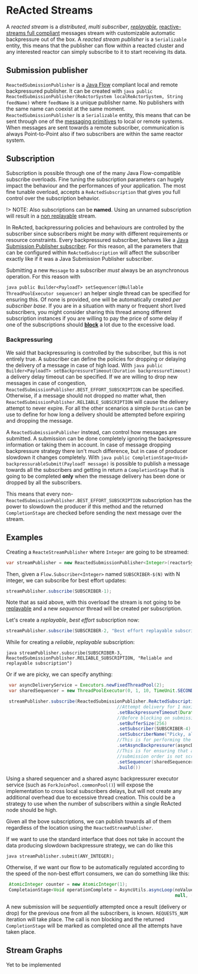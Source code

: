 # ReActed Streams

A *reacted stream* is a *distributed*, *multi subscriber*, [*replayable*](replaying.md), [reactive-streams full compliant](https://www.reactive-streams.org/) messages stream with customizable automatic backpressure
out of the box. A *reacted stream publisher* is a `Serializable` entity, this means that the publisher can flow within
a reacted cluster and any interested reactor can simply subscribe to it to start receiving its data.

## Submission publisher

`ReactedSubmissionPublisher` is a [Java Flow](https://docs.oracle.com/javase/9/docs/api/java/util/concurrent/Flow.html) compliant local and remote backpressured publisher.
It can be created with ```java public ReactedSubmissionPublisher(ReActorSystem localReActorSystem, String feedName)``` where `feedName` is a unique
publisher name. No publishers with the same name can coexist at the same moment.
`ReactedSubmissionPublisher` is a `Serializable` entity, this means that can be sent through one of the [messaging primitives](messaging.md) to local or remote systems. 
When messages are sent towards a remote subscriber, communication is always Point-to-Point also if two subscribers are within the same reactor system.

## Subscription

Subscription is possible through one of the many Java Flow-compatible subscribe overloads. Fine tuning the subscription
parameters can hugely impact the behaviour and the performances of your application. The most fine tunable overload,
accepts a `ReActedSubscription` that gives you full control over the subscription behavior.

!> NOTE: Also subscriptions can be **named**. Using an unnamed subscription will result in a [non replayable](replaying.md) stream.

In ReActed, backpressuring policies and behaviours are controlled by the subscriber since subscribers might be *many* with different
requirements or resource constraints. Every backpressured subscriber, behaves like a [Java Submission Publisher subscriber](https://docs.oracle.com/javase/9/docs/api/java/util/concurrent/SubmissionPublisher.html).
For this reason, all the parameters that can be configured within `ReActedSubscription` will affect the subscriber exactly like if it was a Java Submission Publisher subscriber.

Submitting a new `Message` to a subscriber *must* always be an asynchronous operation. For this reason with  

```java public Builder<PayloadT> setSequencer(@Nullable ThreadPoolExecutor sequencer)``` an helper single thread can be specified for ensuring this. Of none is provided,
one will be automatically created *per subscriber base*. If you are in a situation with many or frequent short lived subscribers, you might consider sharing this thread among
different subscription instances if you are willing to pay the price of some delay if one of the subscriptions should [**block**](#Backpressuring) a lot due to the excessive load.

### Backpressuring

We said that backpressuring is controlled by the subscriber, but this is not entirely true. A subscriber can define the policies for dropping or delaying 
the delivery of a message in case of high load. With ```java public Builder<PayloadT> setBackpressureTimeout(Duration backpressureTimeout)``` a delivery
delay timeout can be specified. If we are willing to drop new messages in case of congestion, `ReactedSubmissionPublisher.BEST_EFFORT_SUBSCRIPTION` can be specified.
Otherwise, if a message should not dropped no matter what, then `ReactedSubmissionPublisher.RELIABLE_SUBSCRIPTION` will cause the delivery attempt to never expire.
For all the other scenarios a simple `Duration` can be use to define for how long a delivery should be attempted before expiring and dropping the message.
  
A `ReactedSubmissionPublisher` instead, can control how messages are submitted. A submission can be done completely ignoring the backpressure information
or taking them in account. In case of message dropping backpressure strategy there isn't much difference, but in case of producer slowdown it changes
completely. With ```java public CompletionStage<Void> backpressurableSubmit(PayloadT message)``` is possible to publish a message towards all the
subscribers and getting in return a `CompletionStage` that is going to be completed **only** when the message delivery has been done or dropped by
all the subscribers.

This means that every non-`ReactedSubmissionPublisher.BEST_EFFORT_SUBSCRIPTION` subscription has the power to slowdown the producer if this method and
the returned `CompletionStage` are checked before sending the next message over the stream.

## Examples

Creating a `ReacteStreamPublisher` where `Integer` are going to be streamed:

```java 
var streamPublisher = new ReactedSubmissionPublisher<Integer>(reactorSystem, "Test-Integer-Streamer-Publisher");
```
Then, given a `Flow.Subscriber<Integer>` named `SUBSCRIBER-$(N)` with N integer, we can subscribe for best effort updates:

```java 
streamPublisher.subscribe(SUBSCRIBER-1);
```

Note that as said above, with this overload the stream is not going to be [replayable](replaying.md) and a new *sequencer* thread will be created per subscription.

Let's create a *replayable*, *best effort* subscription now:

```java 
streamPublisher.subscribe(SUBSCRIBER-2, "Best effort replayable subscription 2);
```

While for creating a *reliable*, *replayable* subscription:

```
java streamPublisher.subscribe(SUBSCRIBER-3, ReactedSubmissionPublisher.RELIABLE_SUBSCRIPTION, "Reliable and replayable subscription")
```

Or if we are picky, we can specify anything:

```java
 var asyncDeliveryService = Executors.newFixedThreadPool(2);
 var sharedSequencer = new ThreadPoolExecutor(0, 1, 10, TimeUnit.SECONDS, new LinkedBlockingDeque<>());

 streamPublisher.subscribe(ReactedSubmissionPublisher.ReActedSubscription.<Integer>newBuilder()
                                          //Attempt delivery for 1 maximum 1 minute before giving up and dropping the update
                                          .setBackpressureTimeout(Duration.ofMinutes(1))
                                          //Before blocking on submission for lack of space, 256 entries can be temporarily stored into the internal buffer 
                                          .setBufferSize(256)
                                          .setSubscriber(SUBSCRIBER-4)
                                          .setSubscriberName("Picky, almost best effort subscription")
                                          //This is for performing the async backpressure  
                                          .setAsyncBackpressurer(asyncDeliveryService)
                                          //This is for ensuring that a submission request is never blocking even if the buffer is full and the 
                                          //submission order is not scrambled  
                                          .setSequencer(sharedSequencer)
                                          .build())
```
Using a shared sequencer and a shared async backpressurer executor service (such as `ForkJoinPool.commonPool()`) will expose the implementation 
to cross local subscribers delays, but will not create any additional overhead due to excessive thread creation. This could be a strategy
to use when the number of subscribers within a single ReActed node should be high.

Given all the bove subscriptions, we can publish towards all of them regardless of the location using the `ReactedStreamPublisher`.

If we want to use the standard interface that does not take in account the data producing slowdown backpressure strategy, we can do like this

```java streamPublisher.submit(ANY_INTEGER);```

Otherwise, if we want our flow to be automatically regulated according to the speed of the non-best effort consumers, we can do something like this:

```java
 AtomicInteger counter = new AtomicInteger(1);
 CompletaionStage<Void operationComplete = AsyncUtils.asyncLoop(noValue -> streamPublisher.backpressurableSubmit(counter.getAndIncrement()), 
                                                                null, (Void)null, REQUESTS_NUM);
```
A new submission will be *sequentially* attempted once a result (delivery or drop) for the previous one from all the subscribers, is known. `REQUESTS_NUM` iteration will take
place. The call is non blocking and the returned `CompletionStage` will be marked as completed once all the attempts have taken place.

## Stream Graphs

Yet to be implemented
